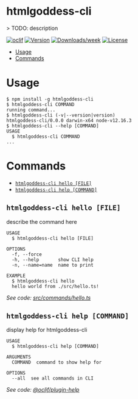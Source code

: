 htmlgoddess-cli
===============

&gt; TODO: description

[![oclif](https://img.shields.io/badge/cli-oclif-brightgreen.svg)](https://oclif.io)
[![Version](https://img.shields.io/npm/v/htmlgoddess-cli.svg)](https://npmjs.org/package/htmlgoddess-cli)
[![Downloads/week](https://img.shields.io/npm/dw/htmlgoddess-cli.svg)](https://npmjs.org/package/htmlgoddess-cli)
[![License](https://img.shields.io/npm/l/htmlgoddess-cli.svg)](https://github.com/jonascript/htmlgoddess-cli/blob/master/package.json)

<!-- toc -->
* [Usage](#usage)
* [Commands](#commands)
<!-- tocstop -->
# Usage
<!-- usage -->
```sh-session
$ npm install -g htmlgoddess-cli
$ htmlgoddess-cli COMMAND
running command...
$ htmlgoddess-cli (-v|--version|version)
htmlgoddess-cli/0.0.0 darwin-x64 node-v12.16.3
$ htmlgoddess-cli --help [COMMAND]
USAGE
  $ htmlgoddess-cli COMMAND
...
```
<!-- usagestop -->
# Commands
<!-- commands -->
* [`htmlgoddess-cli hello [FILE]`](#htmlgoddess-cli-hello-file)
* [`htmlgoddess-cli help [COMMAND]`](#htmlgoddess-cli-help-command)

## `htmlgoddess-cli hello [FILE]`

describe the command here

```
USAGE
  $ htmlgoddess-cli hello [FILE]

OPTIONS
  -f, --force
  -h, --help       show CLI help
  -n, --name=name  name to print

EXAMPLE
  $ htmlgoddess-cli hello
  hello world from ./src/hello.ts!
```

_See code: [src/commands/hello.ts](https://github.com/jonascript/htmlgoddess-cli/blob/v0.0.0/src/commands/hello.ts)_

## `htmlgoddess-cli help [COMMAND]`

display help for htmlgoddess-cli

```
USAGE
  $ htmlgoddess-cli help [COMMAND]

ARGUMENTS
  COMMAND  command to show help for

OPTIONS
  --all  see all commands in CLI
```

_See code: [@oclif/plugin-help](https://github.com/oclif/plugin-help/blob/v3.1.0/src/commands/help.ts)_
<!-- commandsstop -->

